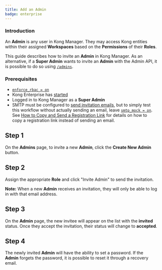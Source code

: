 ```yaml
---
title: Add an Admin
badge: enterprise
---
```


### Introduction

An **Admin** is any user in Kong Manager. They may access
Kong entities within their assigned **Workspaces** based
on the **Permissions** of their **Roles**.

This guide describes how to invite an **Admin** in Kong
Manager. As an alternative, if a **Super Admin** wants to
invite an **Admin** with the Admin API, it is possible to
do so using
[`/admins`](/gateway/{{page.kong_version}}/admin-api/admins/reference/#invite-an-admin).

### Prerequisites

* [`enforce_rbac = on`](/gateway/{{page.kong_version}}/reference/configuration/#enforce_rbac)
* Kong Enterprise has [started](/gateway/{{page.kong_version}}/kong-production/running-kong/start-kong-securely)
* Logged in to Kong Manager as a **Super Admin**
* SMTP must be configured to [send invitation emails](/gateway/{{page.kong_version}}/kong-manager/configuring-to-send-email/),
but to simply test this workflow without actually sending
an email, leave [`smtp_mock = on`](/gateway/{{page.kong_version}}/reference/configuration/#smtp_mock). See
[How to Copy and Send a Registration Link](/gateway/{{page.kong_version}}/kong-manager/admins/invite/#how-to-copy-and-send-a-registration-link)
for details on how to
copy a registration link instead of sending an email.

## Step 1

On the **Admins** page, to invite a new **Admin**, click the
**Create New Admin** button.

## Step 2

Assign the appropriate **Role** and click "Invite Admin" to send
the invitation.

**Note:** When a new **Admin** receives an invitation, they will
only be able to log in with that email address.

## Step 3

On the **Admin** page, the new invitee will appear on the list with
the **invited** status. Once they accept the invitation, their
status will change to **accepted**.

## Step 4

The newly invited **Admin** will have the ability to set a password.
If the **Admin** forgets the password, it is possible to reset it
through a recovery email.
